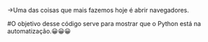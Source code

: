 ->Uma das coisas que mais fazemos hoje é abrir navegadores.

#O objetivo desse código serve para mostrar que o Python está na automatização.😀😀😀
